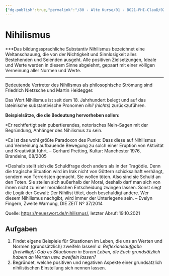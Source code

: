 ```yaml
---
{"dg-publish":true,"permalink":"/80 - Alte Kurse/01 - BG21-PHI-ClauD/02 - Nihilismus und Existenzialismus/01 - Nihilismus - was ist das/","noteIcon":""}
---
```


# Nihilismus

***Das bildungssprachliche Substantiv Nihilismus bezeichnet eine Weltanschauung, die von der Nichtigkeit und Sinnlosigkeit alles Bestehenden und Seienden ausgeht. Alle positiven Zielsetzungen, Ideale und Werte werden in diesem Sinne abgelehnt, gepaart mit einer völligen Verneinung aller Normen und Werte.
***
Bedeutende Vertreter des Nihilismus als philosophische Strömung sind Friedrich Nietzsche und Martin Heidegger.

Das Wort Nihilismus ist seit dem 18. Jahrhundert belegt und auf das lateinische substantivische Pronomen *nihil (nichts)* zurückzuführen.

**Beispielsätze, die die Bedeutung hervorheben sollen:**

*Er rechtfertigt sein pubertierendes, notorisches Nein-Sagen mit der Begründung, Anhänger des Nihilismus zu sein.

*Es ist das wohl größte Paradoxon des Punks: Dass diese auf Nihilismus und Verneinung aufbauende Bewegung zu solch einer Eruption von Aktivität und Kreativität führt.
– Gerhard Pretting, Kultur: Manchester 1976, Brandeins, 08/2005

*Deshalb stellt sich die Schuldfrage doch anders als in der Tragödie. Denn die tragische Situation wird im Irak nicht von Göttern schicksalhaft verhängt, sondern von Terroristen gemacht. Sie wollen töten. Also sind sie Schuld an den Toten. Sie stellen sich außerhalb der Moral, deshalb darf man sich von ihnen nicht zu einer moralischen Entscheidung zwingen lassen. Sonst siegt die Logik der Gewalt: Der Nihilist tötet, doch beschuldigt andere. Wer diesem Nihilismus nachgibt, wird immer der Unterlegene sein.
– Evelyn Fingern, Zweite Warnung, DIE ZEIT Nº 37/2014

Quelle: https://neueswort.de/nihilismus/, letzter Abruf: 19.10.2021

## Aufgaben

1. Findet eigene Beispiele für Situationen im Leben, die uns an Werten und Normen (grundsätzlich) zweifeln lassen!
		*a. Reflexionsaufgabe (freiwillig!): Gab es Situationen in Eurem Leben, die Euch grundsätzlich habem an Werten usw. zweifeln lassen?*
2. Begründet, welche positiven und negativen Aspekte einer grundsätzlich nihilistischen Einstellung sich nennen lassen.


